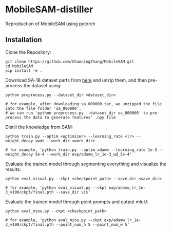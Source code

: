 # MobileSAM-distiller
Reproduction of MobileSAM using pytorch

## Installation

Clone the Repository:

```
git clone https://github.com/ChaoningZhang/MobileSAM.git
cd MobileSAM
pip install -e .
```

Download SA-1B dataset parts from [here](https://segment-anything.com/dataset/index.html) and unzip them, and then pre-process the dataset using:

```
python preprocess.py --dataset_dir <dataset_dir>

# for example, after downloading sa_000000.tar, we unzipped the file into the file folder 'sa_000000',
# we can run 'python preprocess.py --dataset_dir sa_000000' to pre-process the data to generate features' .npy file
```

Distill the knowledge from SAM:

```
python train.py --optim <optimizer> --learning_rate <lr> --weight_decay <wd> --work_dir <work_dir>

# for example, 'python train.py --optim adamw --learning_rate 1e-3 --weight_decay 5e-4 --work_dir exp/adamw_lr_1e-3_wd_5e-4'
```

Evaluate the trained model through segmenting everything and visualize the results:

```
python eval_visual.py --ckpt <checkpoint_path> --save_dir <save_dir>

# for example, 'python eval_visual.py --ckpt exp/adamw_lr_1e-3_v100/ckpt/final.pth --save_dir vis'
```

Evaluate the trained model through point prompts and output mIoU:

```
python eval_miou.py --ckpt <checkpoint_path>

# for example, 'python eval_miou.py --ckpt exp/adamw_lr_1e-3_v100/ckpt/final.pth --point_num_h 5 --point_num_w 5'
```
